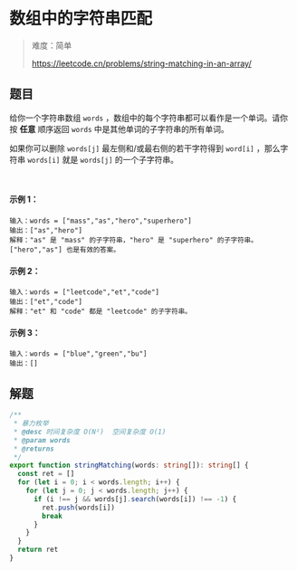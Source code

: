 # 数组中的字符串匹配

> 难度：简单
>
> https://leetcode.cn/problems/string-matching-in-an-array/

## 题目

给你一个字符串数组 `words` ，数组中的每个字符串都可以看作是一个单词。请你按 **任意** 顺序返回 `words` 中是其他单词的子字符串的所有单词。

如果你可以删除 `words[j]` 最左侧和/或最右侧的若干字符得到 `word[i]` ，那么字符串 `words[i]` 就是 `words[j]` 的一个子字符串。

 

#### 示例 1：

```
输入：words = ["mass","as","hero","superhero"]
输出：["as","hero"]
解释："as" 是 "mass" 的子字符串，"hero" 是 "superhero" 的子字符串。
["hero","as"] 也是有效的答案。
```

#### 示例 2：

```
输入：words = ["leetcode","et","code"]
输出：["et","code"]
解释："et" 和 "code" 都是 "leetcode" 的子字符串。
```

#### 示例 3：

```
输入：words = ["blue","green","bu"]
输出：[]
```

## 解题

```ts 
/**
 * 暴力枚举
 * @desc 时间复杂度 O(N²)  空间复杂度 O(1)
 * @param words
 * @returns
 */
export function stringMatching(words: string[]): string[] {
  const ret = []
  for (let i = 0; i < words.length; i++) {
    for (let j = 0; j < words.length; j++) {
      if (i !== j && words[j].search(words[i]) !== -1) {
        ret.push(words[i])
        break
      }
    }
  }
  return ret
}
```